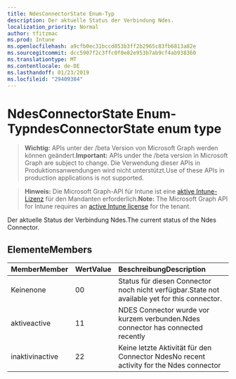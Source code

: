```yaml
---
title: NdesConnectorState Enum-Typ
description: Der aktuelle Status der Verbindung Ndes.
localization_priority: Normal
author: tfitzmac
ms.prod: Intune
ms.openlocfilehash: a9cfb0ec31bccd853b3ff2b2965c83fb6813a82e
ms.sourcegitcommit: dcc5907f2c3ffc0f0e82e953b7ab9cf4ab938360
ms.translationtype: MT
ms.contentlocale: de-DE
ms.lasthandoff: 01/23/2019
ms.locfileid: "29409384"
---
```

# <a name="ndesconnectorstate-enum-type"></a><span data-ttu-id="35e89-103">NdesConnectorState Enum-Typ</span><span class="sxs-lookup"><span data-stu-id="35e89-103">ndesConnectorState enum type</span></span>

> <span data-ttu-id="35e89-104">**Wichtig:** APIs unter der /beta Version von Microsoft Graph werden können geändert.</span><span class="sxs-lookup"><span data-stu-id="35e89-104">**Important:** APIs under the /beta version in Microsoft Graph are subject to change.</span></span> <span data-ttu-id="35e89-105">Die Verwendung dieser APIs in Produktionsanwendungen wird nicht unterstützt.</span><span class="sxs-lookup"><span data-stu-id="35e89-105">Use of these APIs in production applications is not supported.</span></span>

> <span data-ttu-id="35e89-106">**Hinweis:** Die Microsoft Graph-API für Intune ist eine [aktive Intune-Lizenz](https://go.microsoft.com/fwlink/?linkid=839381) für den Mandanten erforderlich.</span><span class="sxs-lookup"><span data-stu-id="35e89-106">**Note:** The Microsoft Graph API for Intune requires an [active Intune license](https://go.microsoft.com/fwlink/?linkid=839381) for the tenant.</span></span>

<span data-ttu-id="35e89-107">Der aktuelle Status der Verbindung Ndes.</span><span class="sxs-lookup"><span data-stu-id="35e89-107">The current status of the Ndes Connector.</span></span>

## <a name="members"></a><span data-ttu-id="35e89-108">Elemente</span><span class="sxs-lookup"><span data-stu-id="35e89-108">Members</span></span>
|<span data-ttu-id="35e89-109">Member</span><span class="sxs-lookup"><span data-stu-id="35e89-109">Member</span></span>|<span data-ttu-id="35e89-110">Wert</span><span class="sxs-lookup"><span data-stu-id="35e89-110">Value</span></span>|<span data-ttu-id="35e89-111">Beschreibung</span><span class="sxs-lookup"><span data-stu-id="35e89-111">Description</span></span>|
|:---|:---|:---|
|<span data-ttu-id="35e89-112">Keine</span><span class="sxs-lookup"><span data-stu-id="35e89-112">none</span></span>|<span data-ttu-id="35e89-113">0</span><span class="sxs-lookup"><span data-stu-id="35e89-113">0</span></span>|<span data-ttu-id="35e89-114">Status für diesen Connector noch nicht verfügbar.</span><span class="sxs-lookup"><span data-stu-id="35e89-114">State not available yet for this connector.</span></span>|
|<span data-ttu-id="35e89-115">aktive</span><span class="sxs-lookup"><span data-stu-id="35e89-115">active</span></span>|<span data-ttu-id="35e89-116">1</span><span class="sxs-lookup"><span data-stu-id="35e89-116">1</span></span>|<span data-ttu-id="35e89-117">NDES Connector wurde vor kurzem verbunden.</span><span class="sxs-lookup"><span data-stu-id="35e89-117">Ndes connector has connected recently</span></span>|
|<span data-ttu-id="35e89-118">inaktiv</span><span class="sxs-lookup"><span data-stu-id="35e89-118">inactive</span></span>|<span data-ttu-id="35e89-119">2</span><span class="sxs-lookup"><span data-stu-id="35e89-119">2</span></span>|<span data-ttu-id="35e89-120">Keine letzte Aktivität für den Connector Ndes</span><span class="sxs-lookup"><span data-stu-id="35e89-120">No recent activity for the Ndes connector</span></span>|




